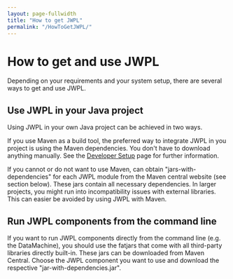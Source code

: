 ```yaml
---
layout: page-fullwidth
title: "How to get JWPL"
permalink: "/HowToGetJWPL/"
---
```


# How to get and use JWPL

Depending on your requirements and your system setup, there are several ways to get and use JWPL.

## Use JWPL in your Java project

Using JWPL in your own Java project can be achieved in two ways.

If you use Maven as a build tool, the preferred way to integrate JWPL in you project is using the Maven dependencies. You don't have to download anything manually. See the [Developer Setup](/DeveloperSetup) page for further information.

If you cannot or do not want to use Maven, can obtain "jars-with-dependencies" for each JWPL module from the Maven central website (see section below). These jars contain all necessary dependencies. In larger projects, you might run into incompatibility issues with external libraries. This can easier be avoided by using JWPL with Maven.

## Run JWPL components from the command line

If you want to run JWPL components directly from the command line (e.g. the DataMachine), you should use the fatjars that come with all third-party libraries directly built-in. These jars can be downloaded from Maven Central. Choose the JWPL component you want to use and download the respective "jar-with-dependencies.jar".